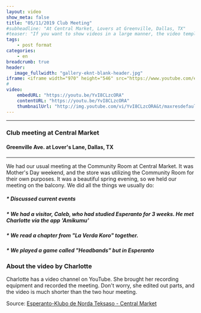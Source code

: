 ```yaml
---
layout: video
show_meta: false
title: "05/11/2019 Club Meeting"
#subheadline: "At Central Market, Lovers at Greenville, Dallas, TX"
#teaser: "If you want to show videos in a large manner, the video template is the right choice."
tags:
    - post format
categories:
    - en
breadcrumb: true
header:
   image_fullwidth: "gallery-eknt-blank-header.jpg"
iframe: <iframe width="970" height="546" src="https://www.youtube.com/embed/YvI8CLzcORA" frameborder="0" allow="accelerometer; autoplay; clipboard-write; encrypted-media; gyroscope; picture-in-picture" allowfullscreen></iframe>
#
video:
    embedURL: "https://youtu.be/YvI8CLzcORA"
    contentURL: "https://youtu.be/YvI8CLzcORA"
    thumbnailUrl: "http://img.youtube.com/vi/YvI8CLzcORA&t/maxresdefault.jpg"
---
```

---------
### Club meeting at Central Market
#### Greenville Ave. at Lover's Lane, Dallas, TX
---------
We had our usual meeting at the Community Room at Central Market.  It was Mother's Day weekend, and the store was utilizing the Community Room for their own purposes.  It was a beautiful spring evening, so we held our meeting on the balcony. We did all the things we usually do:

##### * Discussed current events
##### * We had a visitor, Caleb, who had studied Esperanto for 3 weeks.  He met Charlotte via the app 'Amikumu'
##### * We read a chapter from "La Verda Koro" together.
##### * We played a game called "Headbands" but in Esperanto


### About the video by Charlotte
Charlotte has a video channel on YouTube. She brought her recording equipment and recorded the meeting.  Don't worry, she edited out parts, and the video is much shorter than the two hour meeting. 

Source: [Esperanto-Klubo de Norda Teksaso - Central Market](https://www.youtube.com/watch?v=YvI8CLzcORA&t=1159s)